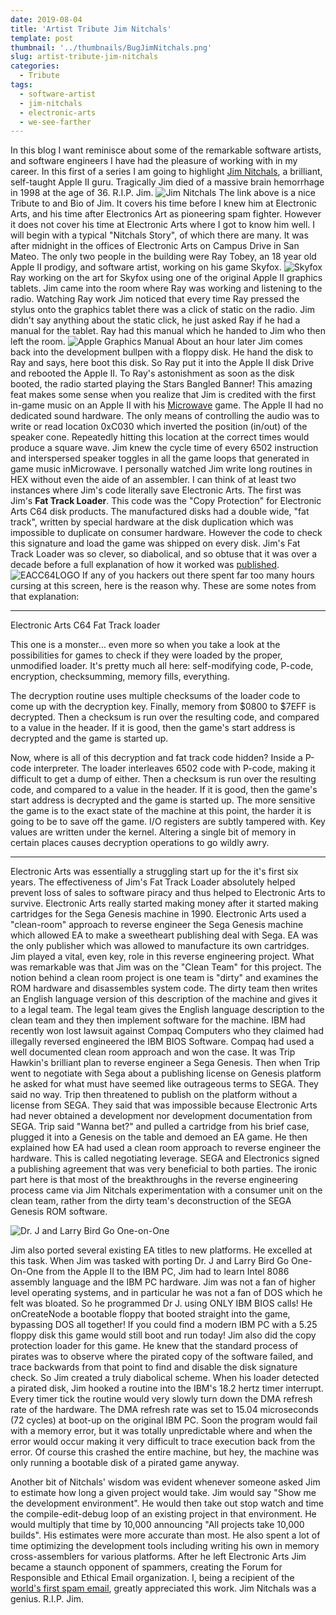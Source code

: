 ```yaml
---
date: 2019-08-04
title: 'Artist Tribute Jim Nitchals'
template: post
thumbnail: '../thumbnails/BugJimNitchals.png'
slug: artist-tribute-jim-nitchals
categories:
  - Tribute
tags:
  - software-artist
  - jim-nitchals
  - electronic-arts
  - we-see-farther
---
```


In this blog I want reminisce about some of the remarkable software artists, and software engineers I have had the pleasure of working with in my career.  In this first of a series I am going to highlight [Jim Nitchals](http://www.gamedesignersremembered.com/jim-nitchals/category/all), a brilliant, self-taught Apple II guru.  Tragically Jim died of a massive brain hemorrhage in 1998 at the age of 36.  R.I.P. Jim.
![Jim Nitchals](../images/Nitchals.png)
The link above is a nice Tribute to and Bio of Jim.  It covers his time before I knew him at Electronic Arts, and his time after Electronics Art as pioneering spam fighter.  However it does not cover his time at Electronic Arts where I got to know him well.  I will begin with a typical "Nitchals Story", of which there are many.
It was after midnight in the offices of Electronic Arts on Campus Drive in San Mateo.  The only two people in the building were Ray Tobey, an 18 year old Apple II prodigy, and software artist, working on his game Skyfox.
 ![Skyfox](../images/Skyfox.png)
 Ray working on the art for Skyfox using one of the original Apple II graphics tablets.  Jim came into the room where Ray was working and listening to the radio.  Watching Ray work Jim noticed that every time Ray pressed the stylus onto the graphics tablet there was a click of static on the radio.  Jim didn't say anything about the static click, he just asked Ray if he had a manual for the tablet.  Ray had this manual which he handed to Jim who then left the room. ![Apple Graphics Manual](../images/AppleTabletManual.png)  About an hour later Jim comes back into the development bullpen with a floppy disk.  He hand the disk to Ray and says, here boot this disk.   So Ray put it into the Apple II disk Drive and rebooted the Apple II.  To Ray's astonishment as soon as the disk booted, the radio started playing the Stars Bangled Banner! This amazing feat makes some sense when you realize that Jim is credited with the first in-game music on an Apple II with his [Microwave]("https://www.youtube.com/watch?v=8EXWxgmym0E) game.  The Apple II had no dedicated sound hardware. The only  means of controlling the audio was to write or read location 0xC030 which inverted the position (in/out) of the speaker cone. Repeatedly hitting this location at the correct times would produce a square wave.  Jim knew the cycle time of every 6502 instruction and interspersed speaker toggles in all the game loops that generated in game music inMicrowave.  I personally watched Jim write long routines in HEX without even the aide of an assembler.
 I can think of at least two instances where Jim's code literally save Electronic Arts.  The first was Jim's **Fat Track Loader**. This code was the "Copy Protection" for Electronic Arts C64 disk products.  The manufactured disks had a double wide, "fat track", written by special hardware at the disk duplication which was impossible to duplicate on consumer hardware.  However the code to check this signature and load the game was shipped on every disk. Jim's Fat Track Loader was so clever, so diabolical, and so obtuse that it was over a decade before a full explanation of how it worked was [published](https://c64preservation.com/files/EaLoader.txt).
 ![EACC64LOGO](../images/EALOGOC64.png) If any of you hackers out there spent far too many hours cursing at this screen, here is the reason why.  These are some notes from that explanation:
 ***
 Electronic Arts C64 Fat Track loader

This one is a monster… even more so when you take a look at the possibilities for games to check if they were loaded by the proper, unmodified loader.
It's pretty much all here: self-modifying code, P-code, encryption, checksumming, memory fills, everything.

The decryption routine uses multiple checksums of the loader code to come up with the decryption key.
Finally, memory from $0800 to $7EFF is decrypted.
Then a checksum is run over the resulting code, and compared to a value in the header.
If it is good, then the game's start address is decrypted and the game is started up.

Now, where is all of this decryption and fat track code hidden?
Inside a P-code interpreter.  The loader interleaves 6502 code with P-code, making it difficult to get a dump of either. Then a checksum is run over the resulting code, and compared to a value in the header.  If it is good, then the game's start address is decrypted and the game is started up.  The more sensitive the game is to the exact state of the machine at this point, the harder it is going to be to save off the game.  I/O registers are subtly tampered with.  Key values are written under the kernel.  Altering a single bit of memory in certain places causes decryption operations to go wildly awry.
***
Electronic Arts was essentially a struggling start up for the it's first six years.  The effectiveness of Jim's Fat Track Loader absolutely helped prevent loss of sales to software piracy and thus helped to Electronic Arts to survive.   Electronic Arts really started making money after it started making cartridges for the Sega Genesis machine in 1990.  Electronic Arts used a "clean-room" approach to reverse engineer the Sega Genesis machine which allowed EA to make a sweetheart publishing deal with Sega.  EA was the only publisher which was allowed to manufacture its own cartridges.  Jim played a vital, even key, role in this reverse engineering project.  What was remarkable was that Jim was on the "Clean Team" for this project.  The notion behind a clean room project is one team is "dirty" and examines the ROM hardware and disassembles system code. The dirty team then writes an English language version of this description of the machine and gives it to a legal team.  The legal team gives the English language description to the clean team and they then implement software for the machine.  IBM had recently won lost lawsuit against  Compaq Computers who they claimed had illegally reversed engineered the IBM BIOS Software.  Compaq had used a well documented clean room approach and won the case.  It was Trip Hawkin's brilliant plan to reverse engineer a Sega Genesis.  Then when Trip went to negotiate with Sega about a publishing license on Genesis platform he asked for what must have seemed like outrageous terms to SEGA.  They said no way.  Trip then threatened to publish on the platform without a license from SEGA.  They said that was impossible because Electronic Arts had never obtained a development nor development documentation from SEGA.   Trip said "Wanna bet?" and pulled a cartridge from his brief case, plugged it into a Genesis on the table and demoed an EA game.  He then explained how EA had used a clean room approach to reverse engineer the hardware.   This is called negotiating leverage.  SEGA and Electronics signed a publishing agreement that was very beneficial to both parties. The ironic part here is that most of the breakthroughs in the reverse engineering process came via Jim Nitchals experimentation with a consumer unit on the clean team, rather from the dirty team's deconstruction of the SEGA Genesis ROM software.

![Dr. J and Larry Bird Go One-on-One](../images/DrJandLarryBird.png)

Jim also ported several existing EA titles to new platforms.  He excelled at this task.  When Jim was tasked with porting Dr. J and Larry Bird Go One-On-One from the Apple II to the IBM PC, Jim had to learn Intel 8086 assembly language and the IBM PC hardware.  Jim was not a fan of higher level operating systems, and in particular he was not a fan of DOS which he felt was bloated.  So he programmed Dr J. using ONLY IBM BIOS calls! He onCreateNode a bootable floppy that booted straight into the game, bypassing DOS all together! If you could find a modern IBM PC with a 5.25 floppy disk this game would still boot and run today!   Jim also did the copy protection loader for this game.  He knew that the standard process of pirates was to observe where the pirated copy of the software failed, and trace backwards from that point to find and disable the disk signature check.  So Jim created a truly diabolical scheme.  When his loader detected a pirated disk, Jim hooked a routine into the IBM's 18.2 hertz timer interrupt.   Every timer tick the routine would very slowly turn down the DMA refresh rate of the hardware. The DMA refresh rate was set to 15.04 microseconds (72 cycles) at boot-up on the original IBM PC. Soon the program would fail with a memory error, but it was totally unpredictable where and when the error would occur making it very difficult to trace execution back from the error.   Of course this crashed the entire machine, but hey, the machine was only running a bootable disk of a pirated game anyway.

Another bit of Nitchals' wisdom was evident whenever someone asked Jim to estimate how long a given project would take.   Jim would say "Show me the development environment". He would then take out stop watch and time the compile-edit-debug loop of an existing project in that environment.  He would multiply that time by 10,000 announcing "All projects take 10,000 builds".  His estimates were more accurate than most.  He also spent a lot of time optimizing the development tools including writing his own in memory cross-assemblers for various platforms.   After he left Electronic Arts Jim became a staunch opponent of spammers, creating the Forum for Responsible and Ethical Email organization.  I, being a recipient of the [world's first spam email](https://www.templetons.com/brad/spamreact.html), greatly appreciated  this work. Jim Nitchals was a genius.  R.I.P. Jim.
